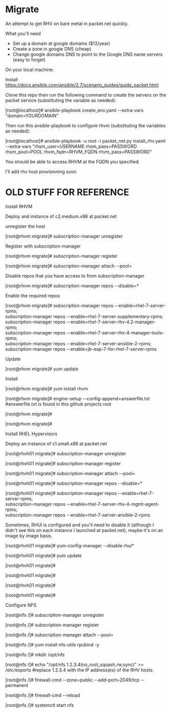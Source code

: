 # Migrate

An attempt to get RHV on bare metal in packet.net quickly.

What you'll need

 - Set up a domain at google domains ($12/year)
 - Create a zone in google DNS (cheap)
 - Change google domains DNS to point to the Google DNS name servers (easy to forget)
 
On your local machine:

Install https://docs.ansible.com/ansible/2.7/scenario_guides/guide_packet.html

Clone this repo then run the following command to create the servers on the packet service (substituting the variable as needed):

[root@localhost]# ansible-playbook create_env.yaml --extra-vars "domain=YOURDOMAIN"

Then run this ansible-playbook to configure rhvm (substituting the variables as needed):

[root@localhost]# ansible-playbook -u root -i packet_net.py install_rhv.yaml --extra-vars "rhsm_user=USERNAME rhsm_pass=PASSWORD rhsm_pool=POOL rhvm_fqdn=RHVM_FQDN rhvm_pass=PASSWORD"

You should be able to access RHVM at the FQDN you specified.

I'll add rhv host provisioning soon


# OLD STUFF FOR REFERENCE


Install RHVM

Deploy and instance of c2.medium.x86	at packet.net

unregister the host

[root@rhvm migrate]# subscription-manager unregister


Register with subscription-manager

[root@rhvm migrate]# subscription-manager register

[root@rhvm migrate]# subscription-manager attach --pool=<pool-id>

Disable repos that you have access to from subscription-manager

[root@rhvm migrate]# subscription-manager repos --disable=*

Enable the required repos

[root@rhvm migrate]# subscription-manager repos --enable=rhel-7-server-rpms; \
subscription-manager repos --enable=rhel-7-server-supplementary-rpms; \
subscription-manager repos --enable=rhel-7-server-rhv-4.2-manager-rpms; \
subscription-manager repos --enable=rhel-7-server-rhv-4-manager-tools-rpms; \
subscription-manager repos --enable=rhel-7-server-ansible-2-rpms; \
subscription-manager repos --enable=jb-eap-7-for-rhel-7-server-rpms


Update

[root@rhvm migrate]# yum update

Install

[root@rhvm migrate]# yum install rhvm


[root@rhvm migrate]# engine-setup --config-append=answerfile.txt #answerfile.txt is found in this github projects root

[root@rhvm migrate]# 

[root@rhvm migrate]# 


Install RHEL Hypervisors

Deploy an instance of c1.small.x86	at packet.net

[root@rhvh01 migrate]# subscription-manager unregister


[root@rhvh01 migrate]# subscription-manager register


[root@rhvh01 migrate]# subscription-manager attach --pool=<Pool ID>


[root@rhvh01 migrate]# subscription-manager repos --disable=*

[root@rhvh01 migrate]# subscription-manager repos --enable=rhel-7-server-rpms; \
 subscription-manager repos --enable=rhel-7-server-rhv-4-mgmt-agent-rpms; \
 subscription-manager repos --enable=rhel-7-server-ansible-2-rpms

Sometimes, RHUI is configured and you'll need to disable it (although I didn't see this on each instance I launched at packet.net), maybe it's on an image by image basis.

[root@rhvh01 migrate]# yum-config-manager --disable rhui*


[root@rhvh01 migrate]# yum update 


[root@rhvh01 migrate]# 

[root@rhvh01 migrate]# 

[root@rhvh01 migrate]# 

[root@rhvh01 migrate]# 



Configure NFS

[root@nfs /]# subscription-manager unregister

[root@nfs /]# subscription-manager register

[root@nfs /]# subscription-manager attach --pool=<Pool ID>
 
[root@nfs /]# yum install nfs-utils rpcbind -y

[root@nfs /]# mkdir /opt/nfs

[root@nfs /]# echo "/opt/nfs 1.2.3.4(no_root_squash,rw,sync)" >> /etc/exports #replace 1.2.3.4 with the IP address(es) of the RHV hosts.

[root@nfs /]# firewall-cmd --zone=public --add-port=2049/tcp --permanent

[root@nfs /]# firewall-cmd --reload

[root@nfs /]# systemctl start nfs









